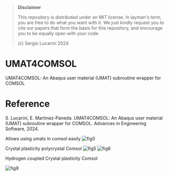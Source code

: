 > **Disclaimer**
> 
> This repository is distributed under an MIT license. In layman's term, you are free to do what you want with it. We just kindly request you to cite our papers that form the basis for this repository, and encourage you to be equally open with your code.
> 
> (c) Sergio Lucarini 2024
# UMAT4COMSOL
UMAT4COMSOL: An Abaqus user material (UMAT) subroutine wrapper for COMSOL
# Reference
S. Lucarini, E. Martinez-Paneda. UMAT4COMSOL: An Abaqus user material (UMAT) subroutine wrapper for COMSOL. Advances in Engineering Software, 2024.


Allows using umats in comsol easily
![fig0](https://github.com/sergiolucarini/UMAT4COMSOL/assets/35807641/8b7c553d-d9bc-4e77-827e-3477687ab032)


Crystal plasticity polycrystal Comsol
![fig5](https://github.com/sergiolucarini/UMAT4COMSOL/assets/35807641/1b029eb9-e530-461d-bb64-b7885a617f70)
![fig6](https://github.com/sergiolucarini/UMAT4COMSOL/assets/35807641/80bc4935-907f-4a1e-a844-9538ac807330)


Hydrogen coupled Crystal plasticity Comsol

![fig9](https://github.com/sergiolucarini/UMAT4COMSOL/assets/35807641/941aa5d7-cfee-451e-a021-a9dbca47ca99)

